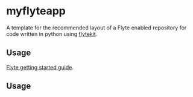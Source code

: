 # myflyteapp

A template for the recommended layout of a Flyte enabled repository for code written in python using [flytekit](https://docs.flyte.org/projects/flytekit/en/latest/).

## Usage

[Flyte getting started guide](https://docs.flyte.org/en/latest/getting_started.html).

## Usage



